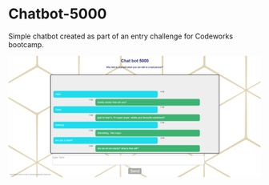 # Chatbot-5000

Simple chatbot created as part of an entry challenge for Codeworks bootcamp.



![chatbot](chatbot.PNG)